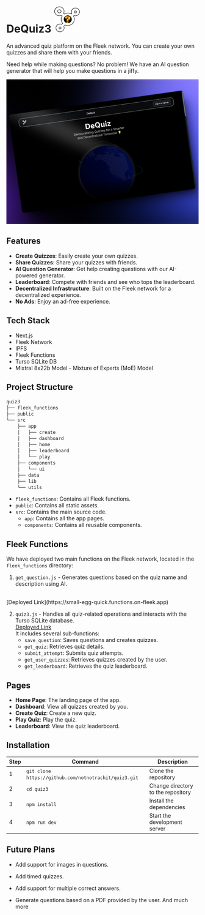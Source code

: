 # DeQuiz3 <img src="https://raw.githubusercontent.com/yash-raj10/bookmart/main/public/dequiz3.png" alt="Logo" height="70" width="70"> 
An advanced quiz platform on the Fleek network. You can create your own quizzes and share them with your friends.

Need help while making questions? No problem! We have an AI question generator that will help you make questions in a jiffy.

<!-- add screenshots in dropdown -->



![Homepage](/assets/homepage.png)



## Features
- **Create Quizzes**: Easily create your own quizzes.
- **Share Quizzes**: Share your quizzes with friends.
- **AI Question Generator**: Get help creating questions with our AI-powered generator.
- **Leaderboard**: Compete with friends and see who tops the leaderboard.
- **Decentralized Infrastructure**: Built on the Fleek network for a decentralized experience.
- **No Ads**: Enjoy an ad-free experience.

## Tech Stack
- Next.js
- Fleek Network
- IPFS
- Fleek Functions
- Turso SQLite DB
- Mixtral 8x22b Model - Mixture of Experts (MoE) Model

## Project Structure
```
quiz3
├── fleek_functions
├── public
└── src
    ├── app
    │   ├── create
    │   ├── dashboard
    │   ├── home
    │   ├── leaderboard
    │   └── play
    ├── components
    │   └── ui
    ├── data
    ├── lib
    └── utils
```
- `fleek_functions`: Contains all Fleek functions.
- `public`: Contains all static assets.
- `src`: Contains the main source code.
    - `app`: Contains all the app pages.
    - `components`: Contains all reusable components.

## Fleek Functions
We have deployed two main functions on the Fleek network, located in the `fleek_functions` directory:

1. `get_question.js` - Generates questions based on the quiz name and description using AI.
<br/>
[Deployed Link](https://small-egg-quick.functions.on-fleek.app)

2. `quiz3.js` - Handles all quiz-related operations and interacts with the Turso SQLite database. <br/>
   [Deployed Link](https://incalculable-football-gigantic.functions.on-fleek.app) <br/>
It includes several sub-functions:
    - `save_question`: Saves questions and creates quizzes.
    - `get_quiz`: Retrieves quiz details.
    - `submit_attempt`: Submits quiz attempts.
    - `get_user_quizzes`: Retrieves quizzes created by the user.
    - `get_leaderboard`: Retrieves the quiz leaderboard.


## Pages
- **Home Page**: The landing page of the app.
- **Dashboard**: View all quizzes created by you.
- **Create Quiz**: Create a new quiz.
- **Play Quiz**: Play the quiz.
- **Leaderboard**: View the quiz leaderboard.

## Installation
| Step | Command | Description |
| --- | --- | --- |
| 1 | `git clone https://github.com/notnotrachit/quiz3.git` | Clone the repository |
| 2 | `cd quiz3` | Change directory to the repository |
| 3 | `npm install` | Install the dependencies |
| 4 | `npm run dev` | Start the development server |


## Future Plans
- Add support for images in questions.
- Add timed quizzes.
- Add support for multiple correct answers.

- Generate questions based on a PDF provided by the user.
And much more
    
